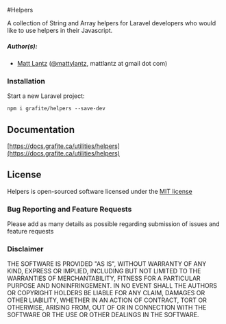 #Helpers

A collection of String and Array helpers for Laravel developers who would like to use helpers in their Javascript.

##### Author(s):
* [Matt Lantz](https://github.com/mlantz) ([@mattylantz](http://twitter.com/mattylantz), mattlantz at gmail dot com)

### Installation

Start a new Laravel project:
```shell
npm i grafite/helpers --save-dev
```

## Documentation

[https://docs.grafite.ca/utilities/helpers](https://docs.grafite.ca/utilities/helpers)

## License
Helpers is open-sourced software licensed under the [MIT license](http://opensource.org/licenses/MIT)

### Bug Reporting and Feature Requests
Please add as many details as possible regarding submission of issues and feature requests

### Disclaimer
THE SOFTWARE IS PROVIDED "AS IS", WITHOUT WARRANTY OF ANY KIND, EXPRESS OR IMPLIED, INCLUDING BUT NOT LIMITED TO THE WARRANTIES OF MERCHANTABILITY, FITNESS FOR A PARTICULAR PURPOSE AND NONINFRINGEMENT. IN NO EVENT SHALL THE AUTHORS OR COPYRIGHT HOLDERS BE LIABLE FOR ANY CLAIM, DAMAGES OR OTHER LIABILITY, WHETHER IN AN ACTION OF CONTRACT, TORT OR OTHERWISE, ARISING FROM, OUT OF OR IN CONNECTION WITH THE SOFTWARE OR THE USE OR OTHER DEALINGS IN THE SOFTWARE.
